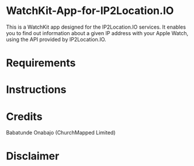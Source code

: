 # WatchKit-App-for-IP2Location.IO
This is a WatchKit app designed for the IP2Location.IO services. It enables you to find out information about a given IP address with your Apple Watch, using the API provided by IP2Location.IO. 

# Requirements

# Instructions

# Credits
Babatunde Onabajo (ChurchMapped Limited)

# Disclaimer
